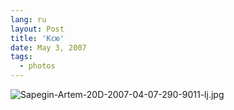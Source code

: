 ```yaml
---
lang: ru
layout: Post
title: 'Ксю'
date: May 3, 2007
tags:
  - photos
---
```


![Sapegin-Artem-20D-2007-04-07-290-9011-lj.jpg](upload://Sapegin-Artem-20D-2007-04-07-290-9011-lj.jpg)
